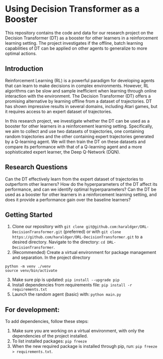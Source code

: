 # Using Decision Transformer as a Booster
This repository contains the code and data for our research project on the Decision Transformer (DT) as a booster for other learners in a reinforcement learning setting. The project investigates if the offline, batch learning capabilities of DT can be applied on other agents to generalize to more optimal actions.

## Introduction
Reinforcement Learning (RL) is a powerful paradigm for developing agents that can learn to make decisions in complex environments. However, RL algorithms can be slow and sample inefficient when learning through online interaction with the environment. The Decision Transformer (DT) offers a promising alternative by learning offline from a dataset of trajectories. DT has shown impressive results in several domains, including Atari games, but it requires access to an expert dataset of trajectories.

In this research project, we investigate whether the DT can be used as a booster for other learners in a reinforcement learning setting. Specifically, we aim to collect and use two datasets of trajectories, one containing random trajectories and the other containing expert trajectories generated by a Q-learning agent. We will then train the DT on these datasets and compare its performance with that of a Q-learning agent and a more sophisticated expert learner, the Deep Q-Network (DQN).

## Research Questions
Can the DT effectively learn from the expert dataset of trajectories to outperform other learners?
How do the hyperparameters of the DT affect its performance, and can we identify optimal hyperparameters?
Can the DT be used as a booster for other learners in a reinforcement learning setting, and does it provide a performance gain over the baseline learners?

## Getting Started
1. Clone our repository with `git clone git@github.com:haraldger/DRL-DecisionTransformer.git` (preferred) or with `git clone https://github.com/haraldger/DRL-DecisionTransformer.git` to a desired directory. Navigate to the directory: `cd DRL-DecisionTransformer`.
2. (Recommended) Create a virtual environment for package management and separation. In the project directory
```
python -m venv ./venv
source venv/bin/activate
```
3. Make sure pip is updated: `pip install --upgrade pip`
4. Install dependencies from requirements file: `pip install -r requirements.txt`
5. Launch the random agent (basic) with: `python main.py`


## For development:
To add dependencies, follow these steps:
1. Make sure you are working on a virtual environment, with only the dependencies of the project installed.
2. To list installed packages: `pip freeze`
3. When the new required package is installed through pip, run: `pip freeze > requirements.txt`.
